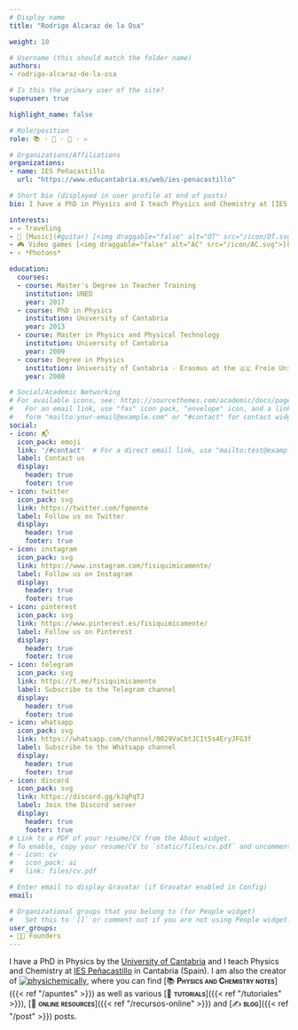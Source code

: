 ```yaml
---
# Display name
title: "Rodrigo Alcaraz de la Osa"

weight: 10

# Username (this should match the folder name)
authors:
- rodrigo-alcaraz-de-la-osa

# Is this the primary user of the site?
superuser: true

highlight_name: false

# Role/position
role: 📚 · 🤝 · 🔗 · ✍️

# Organizations/Affiliations
organizations:
- name: IES Peñacastillo
  url: "https://www.educantabria.es/web/ies-penacastillo"

# Short bio (displayed in user profile at end of posts)
bio: I have a PhD in Physics and I teach Physics and Chemistry at [IES Peñacastillo](https://www.educantabria.es/web/ies-penacastillo) in Cantabria (Spain).

interests:
- ✈️ Traveling
- 🎸 [Music](#guitar) [<img draggable="false" alt="DT" src="/icon/DT.svg">](https://dreamtheater.net) <iframe src="https://open.spotify.com/embed/artist/2aaLAng2L2aWD2FClzwiep" width="100%" height="380" frameBorder="0" allowtransparency="true" allow="encrypted-media"></iframe>
- 🎮 Video games [<img draggable="false" alt="AC" src="/icon/AC.svg">](https://www.ubisoft.com/es-es/game/assassins-creed)
- ⚛️ *Photons*

education:
  courses:
  - course: Master's Degree in Teacher Training
    institution: UNED
    year: 2017
  - course: PhD in Physics
    institution: University of Cantabria
    year: 2013
  - course: Master in Physics and Physical Technology
    institution: University of Cantabria
    year: 2009
  - course: Degree in Physics
    institution: University of Cantabria · Erasmus at the 🇩🇪 Freie Universität Berlin
    year: 2008

# Social/Academic Networking
# For available icons, see: https://sourcethemes.com/academic/docs/page-builder/#icons
#   For an email link, use "fas" icon pack, "envelope" icon, and a link in the
#   form "mailto:your-email@example.com" or "#contact" for contact widget.
social:
- icon: 📬
  icon_pack: emoji
  link: '/#contact'  # For a direct email link, use "mailto:test@example.org".
  label: Contact us
  display:
    header: true
    footer: true
- icon: twitter
  icon_pack: svg
  link: https://twitter.com/fqmente
  label: Follow us on Twitter
  display:
    header: true
    footer: true
- icon: instagram
  icon_pack: svg
  link: https://www.instagram.com/fisiquimicamente/
  label: Follow us on Instagram
  display:
    header: true
    footer: true
- icon: pinterest
  icon_pack: svg
  link: https://www.pinterest.es/fisiquimicamente/
  label: Follow us on Pinterest
  display:
    header: true
    footer: true
- icon: telegram
  icon_pack: svg
  link: https://t.me/fisiquimicamente
  label: Subscribe to the Telegram channel
  display:
    header: true
    footer: true
- icon: whatsapp
  icon_pack: svg
  link: https://whatsapp.com/channel/0029VaCbtJCIt5s4EryJFG3f
  label: Subscribe to the Whatsapp channel
  display:
    header: true
    footer: true    
- icon: discord
  icon_pack: svg
  link: https://discord.gg/kJqPqTJ
  label: Join the Discord server
  display:
    header: true
    footer: true    
# Link to a PDF of your resume/CV from the About widget.
# To enable, copy your resume/CV to `static/files/cv.pdf` and uncomment the lines below.
# - icon: cv
#   icon_pack: ai
#   link: files/cv.pdf

# Enter email to display Gravatar (if Gravatar enabled in Config)
email:

# Organizational groups that you belong to (for People widget)
#   Set this to `[]` or comment out if you are not using People widget.
user_groups:
- 🧑‍🔬 Founders
---
```


I have a PhD in Physics by the [University of Cantabria](https://web.unican.es/en/Pages/default.aspx) and I teach Physics and Chemistry at [IES Peñacastillo](https://www.educantabria.es/web/ies-penacastillo) in Cantabria (Spain). I am also the creator of [<img draggable="false" class="icon" alt="physichemically" src="/icon/logo-physichemically.svg">](/), where you can find [📚 <span style="font-variant:small-caps;">**Physics and Chemistry notes**</span>]({{< ref "/apuntes" >}}) as well as various [🤝 <span style="font-variant:small-caps;">**tutorials**</span>]({{< ref "/tutoriales" >}}), [🔗 <span style="font-variant:small-caps;">**online resources**</span>]({{< ref "/recursos-online" >}}) and [✍️ <span style="font-variant:small-caps;">**blog**</span>]({{< ref "/post" >}}) posts.
